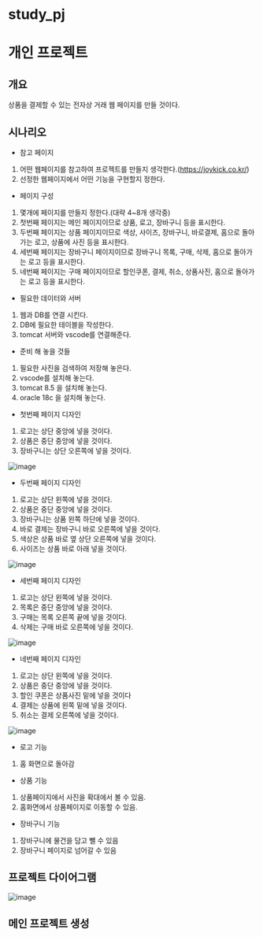 # study_pj
# 개인 프로젝트
## 개요
상품을 결제할 수 있는 전자상 거래 웹 페이지를 만들 것이다.
## 시나리오
- 참고 페이지
1. 어떤 웹페이지를 참고하여 프로젝트를 만들지 생각한다.(https://joykick.co.kr/)
2. 선정한 웹페이지에서 어떤 기능을 구현할지 정한다.

- 페이지 구성
1. 몇개에 페이지를 만들지 정한다.(대략 4~8개 생각중)
2. 첫번째 페이지는 메인 페이지이므로 상품, 로고, 장바구니 등을 표시한다.
3. 두번째 페이지는 상품 페이지이므로 색상, 사이즈, 장바구니, 바로결제, 홈으로 돌아가는 로고, 상품에 사진 등을 표시한다.
4. 세번째 페이지는 장바구니 페이지이므로 장바구니 목록, 구매, 삭제, 홈으로 돌아가는 로고 등을 표시한다.
5. 네번째 페이지는 구매 페이지이므로 할인쿠폰, 결제, 취소, 상품사진, 홈으로 돌아가는 로고 등을 표시한다.

- 필요한 데이터와 서버
1. 웹과 DB를 연결 시킨다.
2. DB에 필요한 테이블을 작성한다.
3. tomcat 서버와 vscode를 연결해준다.

- 준비 해 놓을 것들
1. 필요한 사진을 검색하여 저장해 놓은다.
2. vscode를 설치해 놓는다.
3. tomcat 8.5 을 설치해 놓는다.
4. oracle 18c 을 설치해 놓는다.


- 첫번째 페이지 디자인
1. 로고는 상단 중앙에 넣을 것이다.
2. 상품은 중단 중앙에 넣을 것이다.
3. 장바구니는 상단 오른쪽에 넣을 것이다.

![image](https://github.com/hsy0511/study_pj/assets/104752580/b73d3f44-b0e8-4eb0-b1dc-b51276d2bb37)

- 두번째 페이지 디자인
1. 로고는 상단 왼쪽에 넣을 것이다.
2. 상품은 중단 중앙에 넣을 것이다.
3. 장바구니는 상품 왼쪽 하단에 넣을 것이다.
4. 바로 결제는 장바구니 바로 오른쪽에 넣을 것이다.
5. 색상은 상품 바로 옆 상단 오른쪽에 넣을 것이다.
6. 사이즈는 상품 바로 아래 넣을 것이다.

![image](https://github.com/hsy0511/study_pj/assets/104752580/936c21ba-f33e-4a08-842b-a99148e2c0bc)

- 세번째 페이지 디자인
1. 로고는 상단 왼쪽에 넣을 것이다.
2. 목록은 중단 중앙에 넣을 것이다.
3. 구매는 목록 오른쪽 끝에 넣을 것이다.
4. 삭제는 구매 바로 오른쪽에 넣을 것이다.

![image](https://github.com/hsy0511/study_pj/assets/104752580/915399c0-448a-4d2f-ad22-9ac792787d1a)

- 네번째 페이지 디자인
1. 로고는 상단 왼쪽에 넣을 것이다.
2. 상품은 중단 중앙에 넣을 것이다.
3. 할인 쿠폰은 상품사진 밑에 넣을 것이다
4. 결제는 상품에 왼쪽 밑에 넣을 것이다.
5. 취소는 결제 오른쪽에 넣을 것이다.

![image](https://github.com/hsy0511/study_pj/assets/104752580/728f6507-9140-4d82-8b58-1983d4aec416)

- 로고 기능
1. 홈 화면으로 돌아감

- 상품 기능
1. 상품페이지에서 사진을 확대에서 볼 수 있음.
2. 홈화면에서 상품페이지로 이동할 수 있음.

- 장바구니 기능
1. 장바구니에 물건을 담고 뺄 수 있음
2. 장바구니 페이지로 넘어갈 수 있음
## 프로젝트 다이어그램
![image](https://github.com/hsy0511/study_pj/assets/104752580/334e2595-0cf8-4f05-a85d-3a31c0f26e7e)



## 메인 프로젝트 생성
